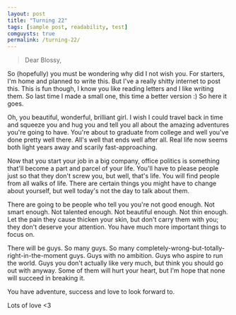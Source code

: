 ```yaml
---
layout: post
title: "Turning 22"
tags: [sample post, readability, test]
comguysts: true
permalink: /turning-22/
---
```


> Dear Blossy,

So (hopefully) you must be wondering why did I not wish you. For starters, I'm home and planned to write this. But I've a really shitty internet to post this. This is fun though, I know you like reading letters and I like writing them. So last time I made a small one, this time a better version :) So here it goes.

Oh, you beautiful, wonderful, brilliant girl. I wish I could travel back in time and squeeze you and hug you and tell you all about the amazing adventures you're going to have. You're about to graduate from college and well you've done pretty well there. All's well that ends well after all. Real life now seems both light years away and scarily fast-approaching. 

Now that you start your job in a big company, office politics is something that'll become a part and parcel of your life. You'll have to please people just so that they don't screw you, but well, that's life. You will find people from all walks of life. There are certain things you might have to change about yourself, but well today's not the day to talk about them.

There are going to be people who tell you you're not good enough. Not smart enough. Not talented enough. Not beautiful enough. Not thin enough. Let the pain they cause thicken your skin, but don't carry them with you; they don't deserve your attention. You have much more important things to focus on.

There will be guys. So many guys. So many completely-wrong-but-totally-right-in-the-moment guys. Guys with no ambition. Guys who aspire to run the world. Guys you don't actually like very much, but think you should go out with anyway. Some of them will hurt your heart, but I'm hope that none will succeed in breaking it.

You have adventure, success and love to look forward to.

Lots of love
<3

